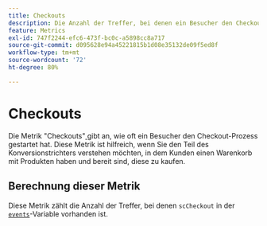 ```yaml
---
title: Checkouts
description: Die Anzahl der Treffer, bei denen ein Besucher den Checkout-Prozess gestartet hat.
feature: Metrics
exl-id: 747f2244-efc6-473f-bc0c-a5898cc8a717
source-git-commit: d095628e94a45221815b1d08e35132de09f5ed8f
workflow-type: tm+mt
source-wordcount: '72'
ht-degree: 80%

---
```


# Checkouts

Die Metrik &quot;Checkouts&quot;[ ](overview.md) gibt an, wie oft ein Besucher den Checkout-Prozess gestartet hat. Diese Metrik ist hilfreich, wenn Sie den Teil des Konversionstrichters verstehen möchten, in dem Kunden einen Warenkorb mit Produkten haben und bereit sind, diese zu kaufen.

## Berechnung dieser Metrik

Diese Metrik zählt die Anzahl der Treffer, bei denen `scCheckout` in der [`events`](/help/implement/vars/page-vars/events/events-overview.md)-Variable vorhanden ist.
